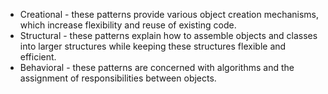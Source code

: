 - Creational - these patterns provide various object creation mechanisms, which increase flexibility and reuse of existing code.
- Structural - these patterns explain how to assemble objects and classes into larger structures while keeping these structures flexible and efficient.
- Behavioral - these patterns are concerned with algorithms and the assignment of responsibilities between objects.
